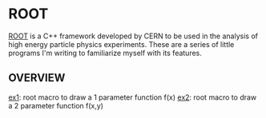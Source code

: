 # ROOT

[ROOT](https://root.cern) is a C++ framework developed by CERN to be used in the analysis of high energy particle physics experiments. These are a series of little programs I'm writing to familiarize myself with its features.

## OVERVIEW

[ex1](./ex1): root macro to draw a 1 parameter function f(x)
[ex2](./ex2): root macro to draw a 2 parameter function f(x,y)
